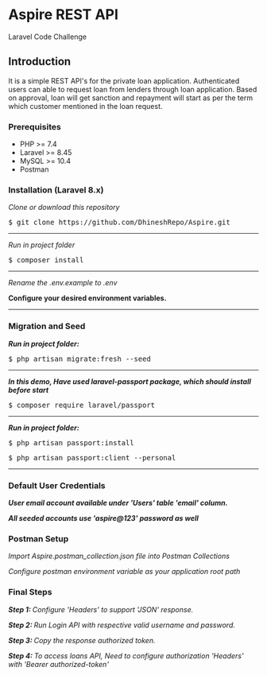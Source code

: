 # Aspire REST API

Laravel Code Challenge

<h2>Introduction</h2>

It is a simple REST API's for the private loan application. Authenticated users can able to request loan from lenders through loan application. Based on approval, loan will get sanction and repayment will start as per the term which customer mentioned in the loan request.  

<h3>Prerequisites</h3>

<ul>
	<li>PHP >= 7.4</li><li>Laravel >= 8.45</li><li>MySQL >= 10.4</li><li>Postman</li>
</ul>

<h3>Installation (Laravel 8.x)</h3>

<p><em>Clone or download this repository</em></p>

<p><pre>$ git clone https://github.com/DhineshRepo/Aspire.git</pre></p>

<hr></hr>

<p><em>Run in project folder</em></p>

<p><pre>$ composer install</pre></p>

<hr></hr>

<p><em>Rename the .env.example to .env</em></p>

<p><strong>Configure your desired environment variables.</strong></p>

<hr></hr>

<h3>Migration and Seed</h3>

<p><em><strong>Run in project folder:</strong></em></p>

<p><pre>$ php artisan migrate:fresh --seed</pre></p>

<hr></hr>

<p><em><strong>In this demo, Have used laravel-passport package, which should install before start</strong></em></p>

<p><pre>$ composer require laravel/passport</pre></p>

<hr></hr>

<p><em><strong>Run in project folder:</strong></em></p>

<p><pre>$ php artisan passport:install</pre></p>

<p><pre>$ php artisan passport:client --personal</pre></p>

<hr></hr>

<h3> Default User Credentials </h3>

<p><em><strong>User email account available under 'Users' table 'email' column.</strong></em></p>

<p><em><strong>All seeded accounts use '<b>aspire@123</b>' password as well</strong></em></p>

<h3>Postman Setup</h3>

<p><em>Import Aspire.postman_collection.json file into Postman Collections</em></p>

<p><em>Configure postman environment variable as your application root path</em></p>

<h3>Final Steps</h3>

<p><em><strong>Step 1: </strong>Configure 'Headers' to support 'JSON' response.</em></p>

<p><em><strong>Step 2: </strong>Run Login API with respective valid username and password.</em></p>

<p><em><strong>Step 3: </strong>Copy the response authorized token.</em></p>

<p><em><strong>Step 4: </strong>To access loans API, Need to configure authorization 'Headers' with 'Bearer authorized-token'</em></p>

